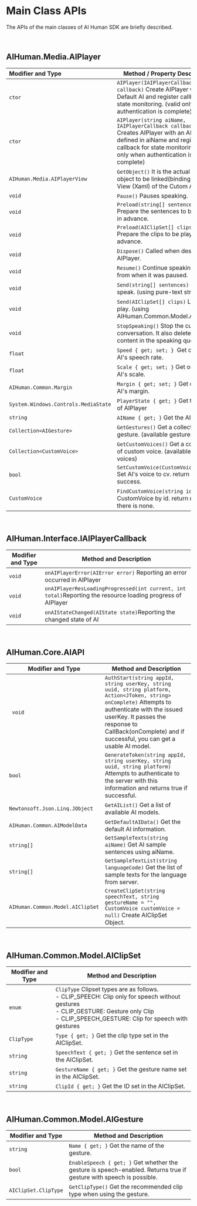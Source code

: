 # Main Class APIs

The APIs of the main classes of AI Human SDK are briefly described.

<br/>

## AIHuman.Media.AIPlayer

| Modifier and Type                    | Method / Property Description                                |
| :----------------------------------- | ------------------------------------------------------------ |
| `ctor`                               | `AIPlayer(IAIPlayerCallback callback)` Create AIPlayer with Default AI and register callback for state monitoring. (valid only when authentication is complete) |
| `ctor`                               | `AIPlayer(string aiName, IAIPlayerCallback callback)` Creates AIPlayer with an AI model defined in aiName and registers callback for state monitoring. (valid only when authentication is complete) |
| `AIHuman.Media.AIPlayerView`         | `GetObject()` It is the actual Control object to be linked(binding) with the View (Xaml) of the Cutom App. |
| `void`                               | `Pause()` Pauses speaking.                                    |
| `void`                               | `Preload(string[] sentences)` Prepare the sentences to be spoken in advance. |
| `void`                               | `Preload(AIClipSet[] clips)` Prepare the clips to be play in advance. |
| `void`                               | `Dispose()` Called when destroying AIPlayer.                 |
| `void`                               | `Resume()` Continue speaking again from when it was paused.   |
| `void`                               | `Send(string[] sentences)` Let the AI speak. (using pure-text string) |
| `void`                               | `Send(AIClipSet[] clips)` Let the AI play. (using AIHuman.Common.Model.AIClipSet) |
| `void`                               | `StopSpeaking()` Stop the current conversation. It also deletes the content in the speaking queue. |
| `float`                              | `Speed { get; set; } `Get or Set the AI's speech rate.       |
| `float`                              | `Scale { get; set; }` Get or Set the AI's scale.             |
| `AIHuman.Common.Margin`              | `Margin { get; set; }` Get or Set the AI's margin.           |
| `System.Windows.Controls.MediaState` | `PlayerState { get; }` Get the state of AIPlayer             |
| `string`                             | `AIName { get; }` Get the AI name.                           |
| `Collection<AIGesture>`              | `GetGestures()` Get a collection of gesture. (available gestures) |
| `Collection<CustomVoice>`            | `GetCustomVoices()` Get a collection of custom voice. (available custom voices) |
| `bool`                               | `SetCustomVoice(CustomVoice cv)` Set AI's voice to cv. return true if success.|
| `CustomVoice`                        | `FindCustomVoice(string id)` Find CustomVoice by id. return null if there is none. |

<br/>

## AIHuman.Interface.IAIPlayerCallback

| Modifier and Type | Method and Description                                       |
| ----------------- | ------------------------------------------------------------ |
| `void`            | `onAIPlayerError(AIError error)` Reporting an error occurred in AIPlayer |
| `void`            | `onAIPlayerResLoadingProgressed(int current, int total)`Reporting the resource loading progress of AIPlayer |
| `void`            | `onAIStateChanged(AIState state)`Reporting the changed state of AI |

<br/>

## AIHuman.Core.AIAPI

| Modifier and Type                | Method and Description                                       |
| -------------------------------- | ------------------------------------------------------------ |
| ` void`                          | `AuthStart(string appId, string userKey, string uuid, string platform, Action<JToken, string> onComplete)` Attempts to authenticate with the issued userKey. It passes the response to CallBack(onComplete) and if successful, you can get a usable AI model. |
| `bool`                           | `GenerateToken(string appId, string userKey, string uuid, string platform)` Attempts to authenticate to the server with this information and returns true if successful. |
| `Newtonsoft.Json.Linq.JObject`   | `GetAIList()` Get a list of available AI models.             |
| `AIHuman.Common.AIModelData`     | `GetDefaultAIData()` Get the default AI information.         |
| `string[]`                       | `GetSampleTexts(string aiName)` Get AI sample sentences using aiName. |
| `string[]`                       | `GetSampleTextList(string languageCode)` Get the list of sample texts for the language from server. |
| `AIHuman.Common.Model.AIClipSet` | `CreateClipSet(string speechText, string gestureName = "", CustomVoice customVoice = null)` Create AIClipSet Object. |

<br/>

## AIHuman.Common.Model.AIClipSet

| Modifier and Type | Method and Description                                       |
| ----------------- | ------------------------------------------------------------ |
| `enum`            | `ClipType` Clipset types are as follows.<br />- CLIP_SPEECH: Clip only for speech without gestures <br />- CLIP_GESTURE: Gesture only Clip<br />- CLIP_SPEECH_GESTURE: Clip for speech with gestures |
| `ClipType`           | `Type { get; }` Get the clip type set in the AIClipSet.               |
| `string`             | `SpeechText { get; }` Get the sentence set in the AIClipSet.               |
| `string`             | `GestureName { get; }` Get the gesture name set in the AIClipSet.               |
| `string`             | `ClipId { get; }` Get the ID set in the AIClipSet.               |

<br/>

## AIHuman.Common.Model.AIGesture

| Modifier and Type    | Method and Description                                       |
| -------------------- | ------------------------------------------------------------ |
| `string`             | `Name { get; }` Get the name of the gesture.               |
| `bool`               | `EnableSpeech { get; }` Get whether the gesture is speech-enabled. Returns true if gesture with speech is possible. |
| `AIClipSet.ClipType` | `GetClipType()` Get the recommended clip type when using the gesture.               |